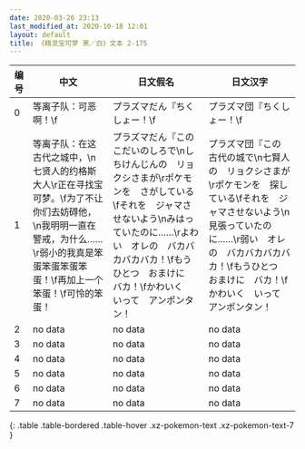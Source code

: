 ```yaml
---
date: 2020-03-26 23:13
last_modified_at: 2020-10-18 12:01
layout: default
title: 《精灵宝可梦 黑／白》文本 2-175
---
```

| 编号 | 中文 | 日文假名 | 日文汉字 |
| ---- | ---- | ---- | --- |
| 0 | 等离子队：可恶啊！\f | プラズマだん『ちくしょー！\f | プラズマ団『ちくしょー！\f |
| 1 | 等离子队：在这古代之城中，\n七贤人的约格斯大人\r正在寻找宝可梦。\f为了不让你们去妨碍他，\n我明明一直在警戒，为什么……\r弱小的我真是笨蛋笨蛋笨蛋笨蛋！\f再加上一个笨蛋！\f可怜的笨蛋！ | プラズマだん『この　こだいのしろで\nしちけんじんの　リョクシさまが\rポケモンを　さがしている\fそれを　ジャマさせないよう\nみはっていたのに……\rよわい　オレの　バカバカバカバカ！\fもうひとつ　おまけに　バカ！\fかわいく　いって　アンポンタン！ | プラズマ団『この　古代の城で\n七賢人の　リョクシさまが\rポケモンを　探している\fそれを　ジャマさせないよう\n見張っていたのに……\r弱い　オレの　バカバカバカバカ！\fもうひとつ　おまけに　バカ！\fかわいく　いって　アンポンタン！ |
| 2 | no data | no data | no data |
| 3 | no data | no data | no data |
| 4 | no data | no data | no data |
| 5 | no data | no data | no data |
| 6 | no data | no data | no data |
| 7 | no data | no data | no data |
{: .table .table-bordered .table-hover .xz-pokemon-text .xz-pokemon-text-7 }